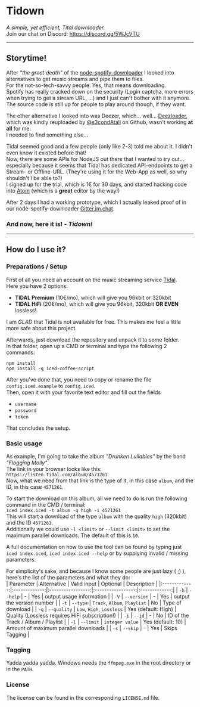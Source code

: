 # Tidown
_A simple, yet efficient, Tital downloader._  
Join our chat on Discord: https://discord.gg/5WJcVTU
___

## Storytime!
After _"the great death"_ of the [node-spotify-downloader](https://github.com/Lordmau5/node-spotify-downloader) I looked into alternatives to get music streams and pipe them to files.  
For the not-so-tech-savvy people: Yes, that means downloading.  
Spotify has really cracked down on the security (Login captcha, more errors when trying to get a stream URL, ...) and I just can't bother with it anymore. The source code is still up for people to play around though, if they want.

The other alternative I looked into was Deezer, which... well... [Deezloader](https://github.com/s3condAtall/Deezloader), which was kindly reuploaded by [@s3condAtall](https://github.com/s3condAtall) on Github, wasn't working **at all** for me.  
I needed to find something else...

Tidal seemed good and a few people (only like 2-3) told me about it. I didn't even know it existed before that!  
Now, there are some APIs for NodeJS out there that I wanted to try out... especially because it seems that Tidal has dedicated API-endpoints to get a Stream- or Offline-URL. (They're using it for the Web-App as well, so why shouldn't I be able to?)  
I signed up for the trial, which is 1€ for 30 days, and started hacking code into [Atom](https://atom.io/) (which is a **great** editor by the way!)

After 2 days I had a working prototype, which I actually leaked proof of in our node-spotify-downloader [Gitter.im chat](https://gitter.im/Lordmau5/node-spotify-downloader).

### And now, here it is! - _Tidown!_
___

## How do I use it?
### Preparations / Setup
First of all you need an account on the music streaming service [Tidal](http://tidal.com/).  
Here you have 2 options:
- **TIDAL Premium** (10€/mo), which will give you 96kbit or 320kbit
- **TIDAL HiFi** (20€/mo), which will give you 96kbit, 320kbit **OR EVEN** lossless!

I am *GLAD* that Tidal is not available for free. This makes me feel a little more safe about this project.  

Afterwards, just download the repository and unpack it to some folder.  
In that folder, open up a CMD or terminal and type the following 2 commands:
```
npm install
npm install -g iced-coffee-script
```

After you've done that, you need to copy or rename the file `config.iced.example` to `config.iced`.  
Then, open it with your favorite text editor and fill out the fields
- `username`
- `password`
- `token`

That concludes the setup.

### Basic usage
As example, I'm going to take the album _"Drunken Lullabies"_ by the band _"Flogging Molly"_.  
The link in your browser looks like this:  
`https://listen.tidal.com/album/4571261`  
Now, what we need from that link is the type of it, in this case `album`, and the ID, in this case `4571261`.

To start the download on this album, all we need to do is run the following command in the CMD / terminal:  
`iced index.iced -t album -q high -i 4571261`  
This will start a download of the type `album` with the quality `high` (320kbit) and the ID `4571261`.  
Additionally we could use `-l <limit>` or `--limit <limit>` to set the maximum parallel downloads. The default of this is `10`.

A full documentation on how to use the tool can be found by typing just `iced index.iced`, `iced index.iced --help` or by supplying invalid / missing parameters.

For simplicity's sake, and because I know some people are just lazy ( ;) ), here's the list of the parameters and what they do:  
| Parameter     | Alternative   | Valid input       | Optional          | Description   |
|:-------------:|:-------------:|:-----------------:|:-----------------:|:-------------:|
| `-h`          | `--help`      | -                 | Yes               | output usage information |
| `-V`          | `--version`   | -                 | Yes               | output the version number |
| `-t`          | `--type`      | `Track`, `Album`, `Playlist` | No     | Type of download |
| `-q`          | `--quality`   | `Low`, `High`, `Lossless` | Yes (default: High) | Quality (Lossless requires HiFi subscription!) |
| `-i`          | `--id`        | -                 | No                | ID of the Track / Album / Playlist |
| `-l`          | `--limit`     | `integer value`   | Yes (default: 10) | Amount of maximum parallel downloads |
| `-s`          | `--skip`      | -                 | Yes               | Skips Tagging |

### Tagging
Yadda yadda yadda.
Windows needs the `ffmpeg.exe` in the root directory or in the `PATH`.

### License
The license can be found in the corresponding `LICENSE.md` file.
